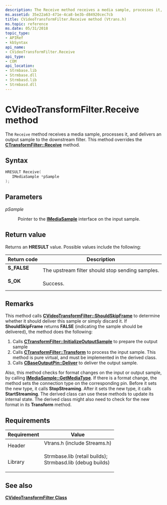 ```yaml
---
description: The Receive method receives a media sample, processes it, and delivers an output sample to the downstream filter. This method overrides the CTransformFilter::Receive method.
ms.assetid: 35e22a63-471e-4ca8-be3b-d84920cec7cb
title: CVideoTransformFilter.Receive method (Vtrans.h)
ms.topic: reference
ms.date: 05/31/2018
topic_type: 
- APIRef
- kbSyntax
api_name: 
- CVideoTransformFilter.Receive
api_type: 
- COM
api_location: 
- Strmbase.lib
- Strmbase.dll
- Strmbasd.lib
- Strmbasd.dll
---
```


# CVideoTransformFilter.Receive method

The `Receive` method receives a media sample, processes it, and delivers an output sample to the downstream filter. This method overrides the [**CTransformFilter::Receive**](ctransformfilter-receive.md) method.

## Syntax


```C++
HRESULT Receive(
   IMediaSample *pSample
);
```



## Parameters

<dl> <dt>

*pSample* 
</dt> <dd>

Pointer to the [**IMediaSample**](/windows/desktop/api/Strmif/nn-strmif-imediasample) interface on the input sample.

</dd> </dl>

## Return value

Returns an **HRESULT** value. Possible values include the following:



| Return code                                                                             | Description                                                 |
|-----------------------------------------------------------------------------------------|-------------------------------------------------------------|
| <dl> <dt>**S\_FALSE**</dt> </dl> | The upstream filter should stop sending samples.<br/> |
| <dl> <dt>**S\_OK**</dt> </dl>    | Success.<br/>                                         |



 

## Remarks

This method calls [**CVideoTransformFilter::ShouldSkipFrame**](cvideotransformfilter-shouldskipframe.md) to determine whether it should deliver this sample or simply discard it. If **ShouldSkipFrame** returns **FALSE** (indicating the sample should be delivered), the method does the following:

1.  Calls [**CTransformFilter::InitializeOutputSample**](ctransformfilter-initializeoutputsample.md) to prepare the output sample
2.  Calls [**CTransformFilter::Transform**](ctransformfilter-transform.md) to process the input sample. This method is pure virtual, and must be implemented in the derived class.
3.  Calls [**CBaseOutputPin::Deliver**](cbaseoutputpin-deliver.md) to deliver the output sample.

Also, this method checks for format changes on the input or output sample, by calling [**IMediaSample::GetMediaType**](/windows/desktop/api/Strmif/nf-strmif-imediasample-getmediatype). If there is a format change, the method sets the connection type on the corresponding pin. Before it sets the new type, it calls **StopStreaming**. After it sets the new type, it calls **StartStreaming**. The derived class can use these methods to update its internal state. The derived class might also need to check for the new format in its **Transform** method.

## Requirements



| Requirement | Value |
|--------------------|--------------------------------------------------------------------------------------------------------------------------------------------------------------------------------------------|
| Header<br/>  | <dl> <dt>Vtrans.h (include Streams.h)</dt> </dl>                                                                                    |
| Library<br/> | <dl> <dt>Strmbase.lib (retail builds); </dt> <dt>Strmbasd.lib (debug builds)</dt> </dl> |



## See also

<dl> <dt>

[**CVideoTransformFilter Class**](cvideotransformfilter.md)
</dt> </dl>

 

 




